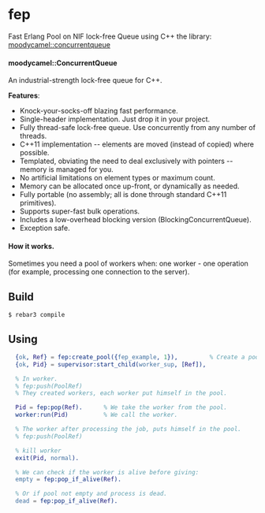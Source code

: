 fep
=====

Fast Erlang Pool on NIF lock-free Queue using C++ the library: [moodycamel::concurrentqueue](https://github.com/cameron314/concurrentqueue/tree/8f7e861dd9411a0bf77a6b9de83a47b3424fafba)

#### moodycamel::ConcurrentQueue

An industrial-strength lock-free queue for C++.

**Features**:

* Knock-your-socks-off blazing fast performance.
* Single-header implementation. Just drop it in your project.
* Fully thread-safe lock-free queue. Use concurrently from any number of threads.
* C++11 implementation -- elements are moved (instead of copied) where possible.
* Templated, obviating the need to deal exclusively with pointers -- memory is managed for you.
* No artificial limitations on element types or maximum count.
* Memory can be allocated once up-front, or dynamically as needed.
* Fully portable (no assembly; all is done through standard C++11 primitives).
* Supports super-fast bulk operations.
* Includes a low-overhead blocking version (BlockingConcurrentQueue).
* Exception safe.


#### How it works.

Sometimes you need a pool of workers when: one worker - one operation (for example, processing one connection to the server).

Build
-----

    $ rebar3 compile

Using
-----

```erlang
  {ok, Ref} = fep:create_pool({fep_example, 1}),         % Create a pool.
  {ok, Pid} = supervisor:start_child(worker_sup, [Ref]),

  % In worker.
  % fep:push(PoolRef)
  % They created workers, each worker put himself in the pool.

  Pid = fep:pop(Ref).      % We take the worker from the pool.
  worker:run(Pid)          % We call the worker.

  % The worker after processing the job, puts himself in the pool.
  % fep:push(PoolRef)

  % kill worker
  exit(Pid, normal).

  % We can check if the worker is alive before giving:
  empty = fep:pop_if_alive(Ref).

  % Or if pool not empty and process is dead.
  dead = fep:pop_if_alive(Ref).
```

<!-- Small example: [fep_example](https://github.com/egorovd/fep_example) -->